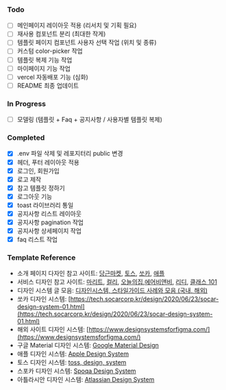 ### Todo

- [ ] 메인페이지 레이아웃 적용 (리서치 및 기획 필요)
- [ ] 재사용 컴포넌트 분리 (최대한 작게)
- [ ] 템플릿 페이지 컴포넌트 사용자 선택 작업 (위치 및 종류)
- [ ] 커스텀 color-picker 작업
- [ ] 템플릿 복제 기능 작업
- [ ] 마이페이지 기능 작업
- [ ] vercel 자동배포 기능 (심화)
- [ ] README 최종 업데이트

### In Progress

- [ ] 모델링 (템플릿 + Faq + 공지사항 / 사용자별 템플릿 복제)

### Completed

- [x] .env 파일 삭제 및 레포지터리 public 변경
- [x] 헤더, 푸터 레이아웃 적용
- [x] 로그인, 회원가입
- [x] 로고 제작
- [x] 참고 템플릿 정하기
- [x] 로그아웃 기능
- [x] toast 라이브러리 통일
- [x] 공지사항 리스트 레이아웃
- [x] 공지사항 pagination 작업
- [x] 공지사항 상세페이지 작업
- [x] faq 리스트 작업

### Template Reference

- 소개 페이지 다자인 참고 사이트: [당근마켓](https://team.daangn.com/), [토스](https://toss.im/), [쏘카](https://www.socar.kr/), [애플](https://www.apple.com/kr/)
- 서비스 디자인 참고 사이트: [마리트](https://www.myrealtrip.com/), [컬리](https://www.kurly.com/), [오늘의집](https://ohou.se/),[에어비앤비](https://www.airbnb.co.kr/), [리디](https://ridibooks.com/), [클래스 101](https://class101.net/)
- 디자인 시스템 글 모음: [디자인시스템, 스타일가이드 사례와 모음 (국내, 해외)](https://spacebar310.tistory.com/86)
- 쏘카 디자인 시스템: [https://tech.socarcorp.kr/design/2020/06/23/socar-design-system-01.html](https://tech.socarcorp.kr/design/2020/06/23/socar-design-system-01.html)
- 해외 사이트 디자인 시스템: [https://www.designsystemsforfigma.com/](https://www.designsystemsforfigma.com/)
- 구글 Material 디자인 시스템: [Google Material Design](https://material.io/design)
- 애플 디자인 시스템: [Apple Design System](https://developer.apple.com/design/human-interface-guidelines/guidelines/overview/)
- 토스 디자인 시스템: [toss, design, system](https://www.notion.so/toss-design-system-959822692bec4f879450e361c623cf2a)
- 스포카 디자인 시스템: [Spoqa Design System](https://bi.spoqa.com/)
- 아틀라시안 디자인 시스템: [Atlassian Design System](https://atlassian.design/)
